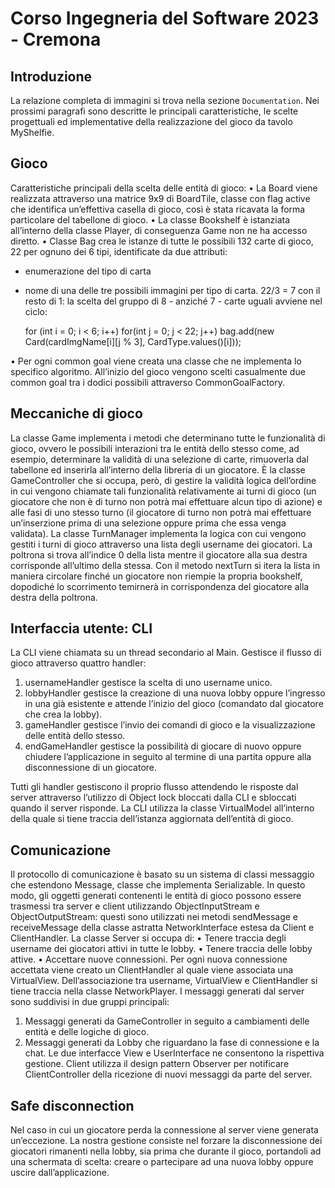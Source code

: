 # Corso Ingegneria del Software 2023 - Cremona

## Introduzione
La relazione completa di immagini si trova nella sezione `Documentation`.
Nei prossimi paragrafi sono descritte le principali caratteristiche, le scelte 
progettuali ed implementative della realizzazione del gioco da tavolo MyShelfie.

## Gioco
Caratteristiche principali della scelta delle entità di gioco:
•	La Board viene realizzata attraverso una matrice 9x9 di BoardTile, classe con flag active che identifica un’effettiva casella di gioco, così è stata ricavata la forma particolare del tabellone di gioco.
•	La classe Bookshelf è istanziata all’interno della classe Player, di conseguenza Game non ne ha accesso diretto.
•	Classe Bag crea le istanze di tutte le possibili 132 carte di gioco, 22 per ognuno dei 6 tipi, identificate da due attributi:
  - enumerazione del tipo di carta
  - nome di una delle tre possibili immagini per tipo di carta. 22/3 = 7 con il resto di 1: la scelta del gruppo di 8 - anziché 7 - carte uguali avviene nel ciclo:
      
      for (int i = 0; i < 6; i++)
        for(int j = 0; j < 22; j++)
            bag.add(new Card(cardImgName[i][j % 3], CardType.values()[i]));
        
•	Per ogni common goal viene creata una classe che ne implementa lo specifico algoritmo. All’inizio del gioco vengono scelti casualmente due common goal tra i dodici possibili attraverso CommonGoalFactory.

## Meccaniche di gioco
La classe Game implementa i metodi che determinano tutte le funzionalità di gioco, ovvero le possibili interazioni tra le entità dello stesso come, ad esempio, determinare la validità di una selezione di carte, rimuoverla dal tabellone ed inserirla all’interno della libreria di un giocatore. 
È la classe GameController che si occupa, però, di gestire la validità logica dell’ordine in cui vengono chiamate tali funzionalità relativamente ai turni di gioco (un giocatore che non è di turno non potrà mai effettuare alcun tipo di azione) e alle fasi di uno stesso turno (il giocatore di turno non potrà mai effettuare un’inserzione prima di una selezione oppure prima che essa venga validata).
La classe TurnManager implementa la logica con cui vengono gestiti i turni di gioco attraverso una lista degli username dei giocatori. La poltrona si trova all’indice 0 della lista mentre il giocatore alla sua destra corrisponde all’ultimo della stessa. Con il metodo nextTurn si itera la lista in maniera circolare finché un giocatore non riempie la propria bookshelf, dopodiché lo scorrimento temirnerà in corrispondenza del giocatore alla destra della poltrona.

## Interfaccia utente: CLI
La CLI viene chiamata su un thread secondario al Main. Gestisce il flusso di gioco attraverso quattro handler:
 1.	usernameHandler gestisce la scelta di uno username unico.
 2.	lobbyHandler gestisce la creazione di una nuova lobby oppure l’ingresso in una già esistente e attende l’inizio del gioco (comandato dal giocatore che crea la lobby).
 3.	gameHandler gestisce l’invio dei comandi di gioco e la visualizzazione delle entità dello stesso.
 4.	endGameHandler gestisce la possibilità di giocare di nuovo oppure chiudere l’applicazione in seguito al termine di una partita oppure alla disconnessione di un giocatore.

Tutti gli handler gestiscono il proprio flusso attendendo le risposte dal server attraverso l’utilizzo di Object lock bloccati dalla CLI e sbloccati quando il server risponde.
La CLI utilizza la classe VirtualModel all’interno della quale si tiene traccia dell’istanza aggiornata dell’entità di gioco.

## Comunicazione
Il protocollo di comunicazione è basato su un sistema di classi messaggio che estendono Message, classe che implementa Serializable. In questo modo, gli oggetti generati contenenti le entità di gioco possono essere trasmessi tra server e client utilizzando ObjectInputStream e ObjectOutputStream: questi sono utilizzati nei metodi sendMessage e receiveMessage della classe astratta NetworkInterface estesa da Client e ClientHandler.
La classe Server si occupa di:
 •	Tenere traccia degli username dei giocatori attivi in tutte le lobby.
 •	 Tenere traccia delle lobby attive.
 •	Accettare nuove connessioni.
Per ogni nuova connessione accettata viene creato un ClientHandler al quale viene associata una VirtualView. Dell’associazione tra username, VirtualView e ClientHandler si tiene traccia nella classe NetworkPlayer.
I messaggi generati dal server sono suddivisi in due gruppi principali:
 1.	Messaggi generati da GameController in seguito a cambiamenti delle entità e delle logiche di gioco.
 2.	Messaggi generati da Lobby che riguardano la fase di connessione e la chat.
Le due interfacce View e UserInterface ne consentono la rispettiva gestione.
Client utilizza il design pattern Observer per notificare ClientController della ricezione di nuovi messaggi da parte del server.


## Safe disconnection
Nel caso in cui un giocatore perda la connessione al server viene generata un’eccezione. La nostra gestione consiste nel forzare la disconnessione dei giocatori rimanenti nella lobby, sia prima che durante il gioco, portandoli ad una schermata di scelta: creare o partecipare ad una nuova lobby oppure uscire dall’applicazione.

